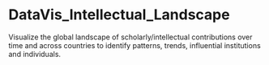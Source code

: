 # DataVis_Intellectual_Landscape
Visualize the global landscape of scholarly/intellectual contributions over time and across countries to identify patterns, trends, influential institutions and individuals.
